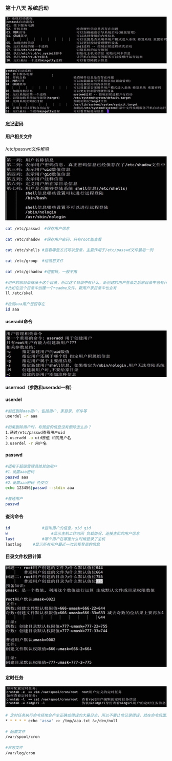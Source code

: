 ### 第十八天 系统启动

![image-20220807002808963](笔记第二批.assets/image-20220807002808963.png)

![image-20220807003124462](笔记第二批.assets/image-20220807003124462.png)

#### [忘记密码](https://blog.51cto.com/lidao/1932128)

#### 用户相关文件

/etc/passwd文件解释

![image-20220807153330960](笔记第二批.assets/image-20220807153330960.png)

```bash
cat /etc/passwd  #保存用户信息

cat /etc/shadow  #保存用户密码，只有root能查看

cat /etc/shells #查看哪些方式可以登录，主要作用于/etc/passwd文件最后一列

cat /etc/group  #组信息文件

cat /etc/gshadow #组密码，一般不用

#用户的家目录继承于这个目录，所以这个目录中有什么，新创建的用户登录之后家目录中也有什么
#比如在这个目录中创建一个readme文件，新用户家目录中也会有 
ll /etc/skel 

#检测aaa用户是否存在
id aaa
```
#### useradd命令

![image-20220807155542181](笔记第二批.assets/image-20220807155542181.png)

#### usermod（参数和useradd一样）

#### userdel

```bash
#彻底删除aaa用户，包括用户、家目录、邮件等
userdel -r aaa

#如果删除用户时，有残留的信息没有删除怎么办？
1.通过/etc/passwd查看用户uid
2.useradd -u uid原值 相同用户名
3.userdel -r 用户名
```
#### passwd

```bash
#适用于超级管理员给其他用户
#1.设置aaa密码
passwd aaa
#2.设置aaa密码 免交互
echo 123456|passwd --stdin aaa

#普通用户
passwd
```
#### 查询命令

```bash
id 				#查询用户的信息，uid gid
w					#显示主机工作时间 负载情况，连接主机的用户信息
last			#哪个用户在哪里什么时候登录了主机
lastlog		#显示所有用户最近一次远程登录的信息
```
#### 目录文件权限计算

![image-20220807170019828](笔记第二批.assets/image-20220807170019828.png)

#### 定时任务

![image-20220807172813048](笔记第二批.assets/image-20220807172813048.png)

```bash
# 定时任务执行命令经常会产生正确或错误的大量日志，所以不要让他记录错误，就在命令后面加上信息黑洞 &>/dev/null
* * * * * echo 'assa' >> /tmp/aaa.txt &>/dev/null

# 配置文件
/var/spool/cron

#日志文件
/var/log/cron
```
```bash

```
```bash

```
```bash

```
```bash

```
```bash

```
```bash

```
```bash

```
```bash

```
```bash

```
```bash

```
```bash

```
```bash

```
```bash

```
```bash

```

